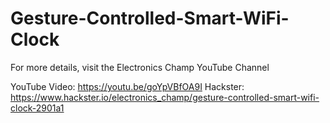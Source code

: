 # Gesture-Controlled-Smart-WiFi-Clock

For more details, visit the Electronics Champ YouTube Channel

YouTube Video: https://youtu.be/goYpVBfOA9I
Hackster: https://www.hackster.io/electronics_champ/gesture-controlled-smart-wifi-clock-2901a1
